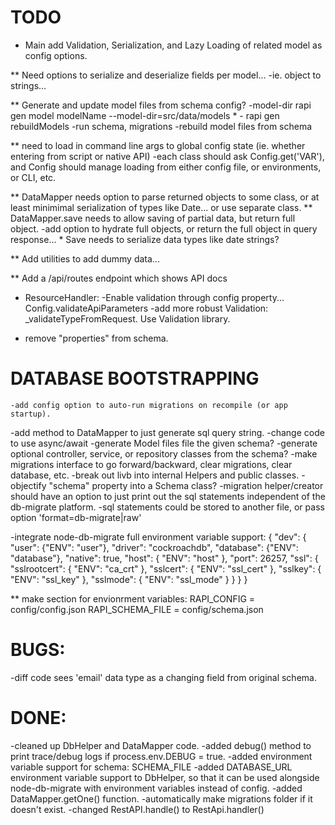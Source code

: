# TODO

* Main add Validation, Serialization, and Lazy Loading of related model as config options.
    
** Need options to serialize and deserialize fields per model... 
    -ie. object to strings...

** Generate and update model files from schema config?
    -model-dir
    rapi gen model modelName --model-dir=src/data/models
    * - rapi gen rebuildModels
        -run schema, migrations
        -rebuild model files from schema

** need to load in command line args to global config state (ie. whether entering from script or native API)
    -each class should ask Config.get('VAR'), and Config should manage loading from either config file, or environments, or CLI, etc.

** DataMapper needs option to parse returned objects to some class, or at least minimimal serialization of types like Date... or use separate class.
** DataMapper.save needs to allow saving of partial data, but return full object.
    -add option to hydrate full objects, or return the full object in query response...
    * Save needs to serialize data types like date strings?

** Add utilities to add dummy data...

** Add a /api/routes endpoint which shows API docs

* ResourceHandler:
    -Enable validation through config property... Config.validateApiParameters
    -add more robust Validation: _validateTypeFromRequest. Use Validation library.

* remove "properties" from schema.

# DATABASE BOOTSTRAPPING
    -add config option to auto-run migrations on recompile (or app startup).



-add method to DataMapper to just generate sql query string.
-change code to use async/await
-generate Model files file the given schema?
-generate optional controller, service, or repository classes from the schema?
-make migrations interface to go forward/backward, clear migrations, clear database, etc.
-break out livb into internal Helpers and public classes.
-objectify "schema" property into a Schema class?
-migration helper/creator should have an option to just print out the sql statements independent of the db-migrate platform.
    -sql statements could be stored to another file, or pass option 'format=db-migrate|raw'

-integrate node-db-migrate full environment variable support:
{
  "dev": {
    "user": {"ENV": "user"},
    "driver": "cockroachdb",
    "database": {"ENV": "database"},
    "native": true,
    "host": { "ENV": "host" },
    "port": 26257,
    "ssl": {
      "sslrootcert": { "ENV": "ca_crt" },
      "sslcert": { "ENV": "ssl_cert" },
      "sslkey": { "ENV": "ssl_key" },
      "sslmode": { "ENV": "ssl_mode" }
    }
  }
}

** make section for envionrment variables:
RAPI_CONFIG = config/config.json
RAPI_SCHEMA_FILE = config/schema.json


# BUGS:
-diff code sees 'email' data type as a changing field from original schema.


# DONE:
-cleaned up DbHelper and DataMapper code.
-added debug() method to print trace/debug logs if process.env.DEBUG = true.
-added environment variable support for schema: SCHEMA_FILE
-added DATABASE_URL environment variable support to DbHelper, so that it can be used alongside node-db-migrate with environment variables instead of config.
-added DataMapper.getOne() function.
-automatically make migrations folder if it doesn't exist.
-changed RestAPI.handle() to RestApi.handler()

